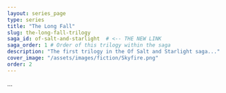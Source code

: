 ```yaml
---
layout: series_page
type: series
title: "The Long Fall"
slug: the-long-fall-trilogy
saga_id: of-salt-and-starlight  # <-- THE NEW LINK
saga_order: 1 # Order of this trilogy within the saga
description: "The first trilogy in the Of Salt and Starlight saga..."
cover_image: "/assets/images/fiction/Skyfire.png"
order: 2
---
```

...
